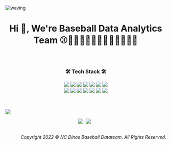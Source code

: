 ![waving](https://capsule-render.vercel.app/api?type=waving&height=200&text=NC%20DINOS&fontAlign=80&fontAlignY=40&color=gradient)

<h1 align='Center'> Hi 👋, We're Baseball Data Analytics Team ⚾👨🏻🧑🏻🧒🏻👧🏻👦🏻👩🏻 </h1>
<!-- NC DINOS Data teams solve the baseball's toughest problems using data and AI -->
<br>

<h3 align="Center"> 🛠 Tech Stack 🛠 </h3>

<p align="Center">
  <img src="https://img.shields.io/badge/-Python-FFF?&logo=Python" />
  <img src="https://img.shields.io/badge/-R-FFF?&logo=R&logoColor=blue" />
  <img src="https://img.shields.io/badge/-SQL-FFF?&logo=MySQL&logoColor=navy" />
  <img src="https://img.shields.io/badge/-Pandas-FFF?&logo=Pandas&logoColor=navy" />
  <img src="https://img.shields.io/badge/-numpy-FFF?&logo=numpy&logoColor=blue" />
  <img src="https://img.shields.io/badge/-scikit--learn-FFF?&logo=scikit-learn" />
  <img src="https://img.shields.io/badge/-SciPy-FFF?&logo=scipy" />
<br>
  <img src="https://img.shields.io/badge/-TensorFlow-FFF?&logo=TensorFlow" />
  <img src="https://img.shields.io/badge/-Keras-FFF?&logo=Keras&logoColor=darkred" />
  <img src="https://img.shields.io/badge/-PyTorch-FFF?&logo=PyTorch" />
  
  <img src="https://img.shields.io/badge/-Git-FFF?&logo=Git" />
  <img src="https://img.shields.io/badge/-MySQL-FFF?&logo=MySQL&logoColor=navy" />
  <img src="https://img.shields.io/badge/-VS%20Code-FFF?&logo=VSCode" />
  <img src="https://img.shields.io/badge/-Jupyter-FFF?&logo=Jupyter" />
</p>

<br>
<br>
  <img src="https://visitor-badge.glitch.me/badge?page_id=NCDINOS.ncdinosgit" /> 
<p align="Center">
  <img src="https://visitor-badge.glitch.me/badge?page_id=NCDINOS.ncdinosgit" />&nbsp;
  <img src="https://img.shields.io/github/followers/ncdinosgit?style=social" />&nbsp;&nbsp; <br>
</p>

<h2> </h2>
<p align='Right'>
  <i>Copyright 2022 © NC Dinos Baseball Datateam. All Rights Reserved.</i>
</p>

<!-- <h2> </h2>
<p align="Right">
  <img src="https://visitor-badge.glitch.me/badge?page_id=ncdinosgit" alt="visitor badge"/>&nbsp;
  <img src="https://img.shields.io/github/followers/ncdinosgit?style=social" />&nbsp;&nbsp; <br>
  <i>Copyright 2022 © NC Dinos Baseball Datateam. All Rights Reserved.</i>
</p> -->

